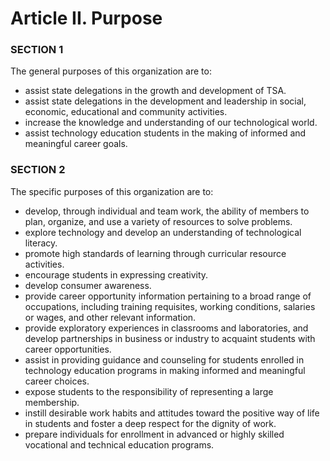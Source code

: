 # Article II. Purpose

### SECTION 1

The general purposes of this organization are to:

* assist state delegations in the growth and development of TSA.
* assist state delegations in the development and leadership in social, economic, educational and community activities.
* increase the knowledge and understanding of our technological world.
* assist technology education students in the making of informed and meaningful career goals.

### SECTION 2

The specific purposes of this organization are to:

* develop, through individual and team work, the ability of members to plan, organize, and use a variety of resources to solve problems.
* explore technology and develop an understanding of technological literacy.
* promote high standards of learning through curricular resource activities.
* encourage students in expressing creativity.
* develop consumer awareness.
* provide career opportunity information pertaining to a broad range of occupations, including training requisites, working conditions, salaries or wages, and other relevant information.
* provide exploratory experiences in classrooms and laboratories, and develop partnerships in business or industry to acquaint students with career opportunities.
* assist in providing guidance and counseling for students enrolled in technology education programs in making informed and meaningful career choices.
* expose students to the responsibility of representing a large membership.
* instill desirable work habits and attitudes toward the positive way of life in students and foster a deep respect for the dignity of work.
* prepare individuals for enrollment in advanced or highly skilled vocational and technical education programs.

